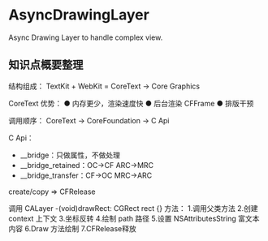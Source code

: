 # AsyncDrawingLayer
Async Drawing Layer to handle complex view.

## 知识点概要整理

结构组成：
TextKit + WebKit = CoreText -> Core Graphics

CoreText 优势：
● 内存更少，渲染速度快
● 后台渲染 CFFrame
● 排版干预

调用顺序：
CoreText -> CoreFoundation -> C Api

C Api：
* __bridge：只做属性，不做处理
* __bridge_retained：OC->CF ARC->MRC
* __bridge_transfer：CF->OC MRC->ARC

create/copy => CFRelease

调用 CALayer -(void)drawRect: CGRect rect {} 方法：
1.调用父类方法
2.创建 context 上下文
3.坐标反转
4.绘制 path 路径
5.设置 NSAttributesString 富文本内容
6.Draw 方法绘制
7.CFRelease释放
